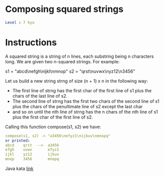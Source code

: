 # Composing squared strings

```yaml
Level : 7 kyu
```

# Instructions

A squared string is a string of n lines, each substring being n characters long. We are given two n-squared strings. For example:

s1 = "abcd\nefgh\nijkl\nmnop" s2 = "qrst\nuvwx\nyz12\n3456"

Let us build a new string strng of size (n + 1) x n in the following way:

- The first line of strng has the first char of the first line of s1 plus the chars of the last line of s2.
- The second line of strng has the first two chars of the second line of s1 plus the chars of the penultimate line of s2 except the last char
- and so on until the nth line of strng has the n chars of the nth line of s1 plus the first char of the first line of s2.

Calling this function compose(s1, s2) we have:

```yaml
compose(s1, s2) -> "a3456\nefyz1\nijkuv\nmnopq"
or printed:
abcd    qrst  -->  a3456
efgh    uvwx       efyz1
ijkl    yz12       ijkuv
mnop    3456       mnopq
```

Java kata [link](https://www.codewars.com/kata/56f253dd75e340ff670002ac/train/java)
